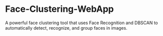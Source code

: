# Face-Clustering-WebApp
A powerful face clustering tool that uses Face Recognition and DBSCAN to automatically detect, recognize, and group faces in images.

